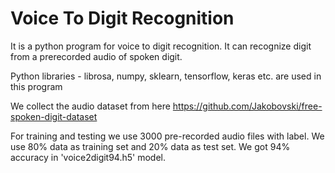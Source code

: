 # Voice To Digit Recognition

It is a python program for voice to digit recognition. It can recognize digit from a prerecorded audio of spoken digit.

Python libraries - librosa, numpy, sklearn, tensorflow, keras etc. are used in this program


We collect the audio dataset from here https://github.com/Jakobovski/free-spoken-digit-dataset

For training and testing we use 3000 pre-recorded audio files with label. We use 80% data as training set and 20% data as test set. We got 94% accuracy in 'voice2digit94.h5' model.

